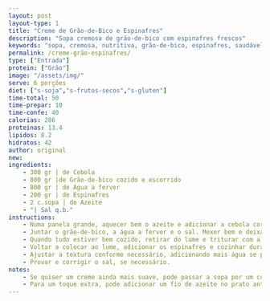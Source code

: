```yaml
---
layout: post
layout-type: 1
title: "Creme de Grão-de-Bico e Espinafres"
description: "Sopa cremosa de grão-de-bico com espinafres frescos"
keywords: "sopa, cremosa, nutritiva, grão-de-bico, espinafres, saudável, fácil, reconfortante, caseira, deliciosa"
permalink: /creme-grão-espinafres/
type: ["Entrada"]
protein: ["Grão"]
image: "/assets/img/"
serve: 6 porções
diet: ["s-soja","s-frutos-secos","s-gluten"]
time-total: 50
time-prepar: 10
time-confe: 40
calorias: 286
proteinas: 13.4
lipidos: 8.2
hidratos: 42
author: original
new:
ingredients:
    - 300 gr | de Cebola
    - 800 gr |de Grão-de-bico cozido e escorrido
    - 800 gr | de Água a ferver
    - 200 gr | de Espinafres
    - 2 c.sopa | de Azeite
    - "| Sal q.b."
instructions:
    - Numa panela grande, aquecer bem o azeite e adicionar a cebola cortada grosseiramente. Deixar refogar até ficar macia.
    - Juntar o grão-de-bico, a água a ferver e o sal. Mexer bem e deixar cozinhar durante 30 minutos.
    - Quando tudo estiver bem cozido, retirar do lume e triturar com a varinha mágica até obter um creme homogéneo.
    - Voltar a colocar ao lume, adicionar os espinafres e cozinhar durante cerca de 10 minutos, ou até os espinafres estarem bem cozinhados.
    - Ajustar a textura conforme necessário, adicionando mais água se preferir um creme mais líquido.
    - Provar e corrigir o sal, se necessário.
notes:
    - Se quiser um creme ainda mais suave, pode passar a sopa por um coador ou liquidificador potente.
    - Para um toque extra, pode adicionar um fio de azeite no prato antes de servir.
---
```


